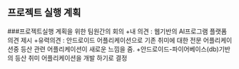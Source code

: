 ## 프로젝트 실행 계획

###프로젝트실행 계획을 위한 팀원간의 회의
+내 의견 : 웹기반의 AI프로그램 플랫폼 의견 제시
+유력의견 : 안드로이드 어플리케이션으로 기존 취미에 대한 전문 어플리케이션중 등산 관련 어플리케이션이 새로운 느낌을 줌.
+안드로이드-파이어베이스(db)기반의 등산 취미 어플리케이션을 개발 하기로 결정

